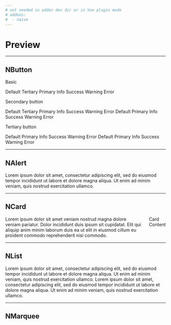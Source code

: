 ```yaml
---
# not needed in addon dev dir or in Vue plugin mode
# addons:
#  - naive
---
```


# Preview

---

## NButton

Basic

<NSpace>
  <NButton>Default</NButton>
  <NButton type="tertiary">
    Tertiary
  </NButton>
  <NButton type="primary">
    Primary
  </NButton>
  <NButton type="info">
    Info
  </NButton>
  <NButton type="success">
    Success
  </NButton>
  <NButton type="warning">
    Warning
  </NButton>
  <NButton type="error">
    Error
  </NButton>
</NSpace>

Secondary button

<NSpace>
  <NButton strong secondary>
    Default
  </NButton>
  <NButton strong secondary type="tertiary">
    Tertiary
  </NButton>
  <NButton strong secondary type="primary">
    Primary
  </NButton>
  <NButton strong secondary type="info">
    Info
  </NButton>
  <NButton strong secondary type="success">
    Success
  </NButton>
  <NButton strong secondary type="warning">
    Warning
  </NButton>
  <NButton strong secondary type="error">
    Error
  </NButton>
  <NButton strong secondary round>
    Default
  </NButton>
  <NButton strong secondary round type="primary">
    Primary
  </NButton>
  <NButton strong secondary round type="info">
    Info
  </NButton>
  <NButton strong secondary round type="success">
    Success
  </NButton>
  <NButton strong secondary round type="warning">
    Warning
  </NButton>
  <NButton strong secondary round type="error">
    Error
  </NButton>
</NSpace>

Tertiary button

<NSpace>
  <NButton tertiary>
    Default
  </NButton>
  <NButton tertiary type="primary">
    Primary
  </NButton>
  <NButton tertiary type="info">
    Info
  </NButton>
  <NButton tertiary type="success">
    Success
  </NButton>
  <NButton tertiary type="warning">
    Warning
  </NButton>
  <NButton tertiary type="error">
    Error
  </NButton>
  <NButton tertiary round>
    Default
  </NButton>
  <NButton tertiary round type="primary">
    Primary
  </NButton>
  <NButton tertiary round type="info">
    Info
  </NButton>
  <NButton tertiary round type="success">
    Success
  </NButton>
  <NButton tertiary round type="warning">
    Warning
  </NButton>
  <NButton tertiary round type="error">
    Error
  </NButton>
</NSpace>

---

## NAlert

<NAlert title="Alert Title" type="info">
  Lorem ipsum dolor sit amet, consectetur adipiscing elit, sed do eiusmod
  tempor incididunt ut labore et dolore magna aliqua. Ut enim ad minim
  veniam, quis nostrud exercitation ullamco.
</NAlert>

---

## NCard

<div style="display: flex; gap: 25px;">
  <NCard title="Card with Cover">
    <template #cover>
      <img src="https://picsum.photos/400/200" alt="cover">
    </template>
    Lorem ipsum dolor sit amet veniam nostrud magna dolore veniam pariatur. Dolor
    incididunt duis ipsum sit cupidatat. Elit qui aliquip anim minim laborum duis
    ea ut elit in eiusmod cillum eu proident commodo reprehenderit nisi commodo.
  </NCard>
  <NCard title="Card Slots Demo">
    <template #header-extra>
      #header-extra
    </template>
    Card Content
    <template #footer>
      #footer
    </template>
    <template #action>
      #action
    </template>
  </NCard>
</div>

---

## NList

<n-list hoverable clickable>
  <n-list-item>
    <n-thing title="Better Late Than Never" content-style="margin-top: 10px;">
      <template #description>
        <n-space size="small" style="margin-top: 4px">
          <n-tag :bordered="false" type="info" size="small">
            Tag A
          </n-tag>
          <n-tag :bordered="false" type="info" size="small">
            Tag B
          </n-tag>
        </n-space>
      </template>
      Lorem ipsum dolor sit amet, consectetur adipiscing elit, sed do eiusmod
      tempor incididunt ut labore et dolore magna aliqua. Ut enim ad minim
      veniam, quis nostrud exercitation ullamco.
    </n-thing>
  </n-list-item>
  <n-list-item>
    <n-thing title="Lorem Ipsum" content-style="margin-top: 10px;">
      <template #description>
        <n-space size="small" style="margin-top: 4px">
          <n-tag :bordered="false" type="info" size="small">
            Tag C
          </n-tag>
          <n-tag :bordered="false" type="info" size="small">
            Tag D
          </n-tag>
        </n-space>
      </template>
      Lorem ipsum dolor sit amet, consectetur adipiscing elit, sed do eiusmod
      tempor incididunt ut labore et dolore magna aliqua. Ut enim ad minim
      veniam, quis nostrud exercitation ullamco.
    </n-thing>
  </n-list-item>
</n-list>

---

## NMarquee

<n-marquee auto-fill>
  <n-image
    width="80"
    height="80"
    src="https://07akioni.oss-cn-beijing.aliyuncs.com/07akioni.jpeg"
    style="margin-right: 24px"
  />
</n-marquee>
